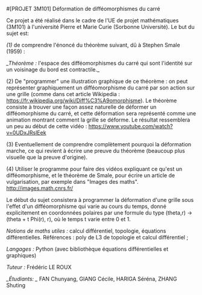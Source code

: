 #[PROJET 3M101] Déformation de difféomorphismes du carré

Ce projet a été réalisé dans le cadre de l'UE de projet mathématiques (3M101) à l'université Pierre et Marie Curie (Sorbonne Université).
Le but du sujet est:

*(1)* de comprendre l'énoncé du théorème suivant, dû à Stephen Smale (1959) :

*_Théorème :* l'espace des difféomorphismes du carré qui sont l'identité sur un voisinage du bord est contractile._

(2) De "programmer" une illustration graphique de ce théorème : on peut représenter graphiquement un difféomorphisme du carré par son action sur une grille (comme dans cet article Wikipedia : https://fr.wikipedia.org/wiki/Diff%C3%A9omorphisme). Le théorème consiste à trouver une façon assez naturelle de déformer un difféomorphisme du carré, et cette déformation sera représenté comme une animation montrant comment la grille se déforme. Le résultat ressemblera un peu au début de cette vidéo : https://www.youtube.com/watch?v=0UDxJRslEek

(3) Eventuellement de comprendre complètement pourquoi la déformation marche, ce qui revient à écrire une preuve du théorème (beaucoup plus visuelle que la preuve d'origine).

(4) Utiliser le programme pour faire des vidéos expliquant ce qu'est un difféomorphisme, et le théorème de Smale, pour écrire un article de vulgarisation, par exemple dans "Images des maths". http://images.math.cnrs.fr/

Le début du sujet consistera à programmer la déformation d'une grille sous l'effet d'un difféomorphisme qui varie au cours du temps, donné explicitement en coordonnées polaires par une formule du type (theta,r) -> (theta + t Phi(r), r), où le temps t varie entre 0 et 1.

*_Notions de maths utiles :_* calcul différentiel, topologie, équations différentielles. Références : poly de L3 de topologie et calcul différentiel ;

*_Langages :_*  Python (avec bibliothèque équations différentielles et graphiques)

*_Tuteur :_* Frédéric LE ROUX

*_Étudiants: _* FAN Chunyang, GIANG Cécile, HARIGA Séréna, ZHANG Shuting

